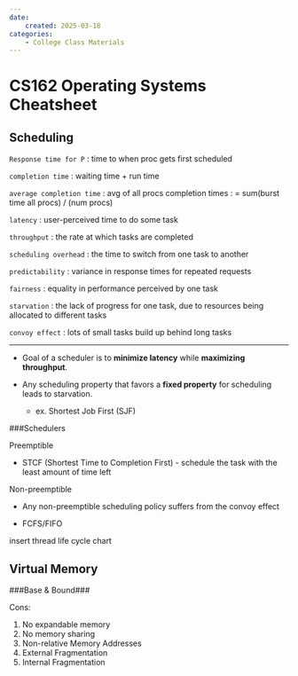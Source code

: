 ```yaml
---
date:
    created: 2025-03-18
categories:
    - College Class Materials
---
```


# CS162 Operating Systems Cheatsheet

<!-- more -->

## Scheduling

`Response time for P`
: time to when proc gets first scheduled

`completion time`
: waiting time + run time

`average completion time`
: avg of all procs completion times
: = sum(burst time all procs) / (num procs)

`latency`
: user-perceived time to do some task

`throughput`
: the rate at which tasks are completed

`scheduling overhead`
: the time to switch from one task to another

`predictability`
: variance in response times for repeated requests

`fairness`
: equality in performance perceived by one task

`starvation`
: the lack of progress for one task, due to resources being allocated to different tasks

`convoy effect`
: lots of small tasks build up behind long tasks

---

- Goal of a scheduler is to **minimize latency** while **maximizing throughput**.

- Any scheduling property that favors a **fixed property** for scheduling leads to starvation.
    - ex. Shortest Job First (SJF)

###Schedulers

Preemptible

- STCF (Shortest Time to Completion First) - schedule the task with the least amount of time left


Non-preemptible

- Any non-preemptible scheduling policy suffers from the convoy effect

- FCFS/FIFO


insert thread life cycle chart

## Virtual Memory

###Base & Bound###

Cons: 

1. No expandable memory
1. No memory sharing
1. Non-relative Memory Addresses
1. External Fragmentation
1. Internal Fragmentation 
